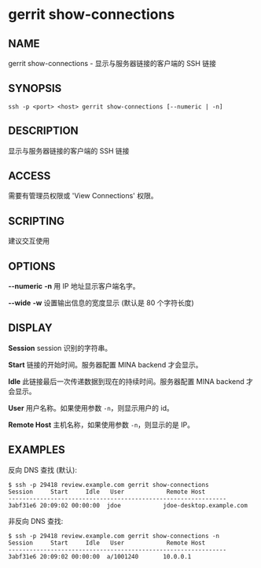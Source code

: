 # gerrit show-connections

## NAME
gerrit show-connections - 显示与服务器链接的客户端的 SSH 链接

## SYNOPSIS
```
ssh -p <port> <host> gerrit show-connections [--numeric | -n]
```

## DESCRIPTION
显示与服务器链接的客户端的 SSH 链接

## ACCESS
需要有管理员权限或 'View Connections' 权限。

## SCRIPTING
建议交互使用

## OPTIONS
**--numeric**
**-n**
	用 IP 地址显示客户端名字。

**--wide**
**-w**
	设置输出信息的宽度显示 (默认是 80 个字符长度)

## DISPLAY

**Session**
	session 识别的字符串。

**Start**
	链接的开始时间。服务器配置 MINA backend 才会显示。

**Idle**
	此链接最后一次传递数据到现在的持续时间。服务器配置 MINA backend 才会显示。

**User**
	用户名称。如果使用参数 `-n`，则显示用户的 id。

**Remote Host**
	主机名称，如果使用参数 `-n`，则显示的是 IP。

## EXAMPLES

反向 DNS 查找 (默认):
```
$ ssh -p 29418 review.example.com gerrit show-connections
Session     Start     Idle   User            Remote Host
--------------------------------------------------------------
3abf31e6 20:09:02 00:00:00  jdoe            jdoe-desktop.example.com
```

非反向 DNS 查找:
```
$ ssh -p 29418 review.example.com gerrit show-connections -n
Session     Start     Idle   User            Remote Host
--------------------------------------------------------------
3abf31e6 20:09:02 00:00:00  a/1001240       10.0.0.1
```

